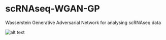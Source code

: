 # scRNAseq-WGAN-GP
Wasserstein Generative Adversarial Network for analysing scRNAseq data

![alt text](https://raw.githubusercontent.com/luslab/scRNAseq-WGAN-GP/master/images/github.png)
